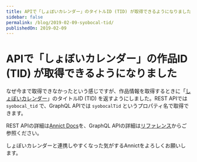 ```yaml
---
title: APIで「しょぼいカレンダー」のタイトルID (TID) が取得できるようになりました
sidebar: false
permalink: /blog/2019-02-09-syobocal-tid/
publishedOn: 2019-02-09
---
```


# APIで「しょぼいカレンダー」の作品ID (TID) が取得できるようになりました

<BlogPublishedDate />

なぜ今まで取得できなかったという感じですが、作品情報を取得するときに「[しょぼいカレンダー](http://cal.syoboi.jp)」のタイトルID (TID) を返すようにしました。REST APIでは `syobocal_tid` で、GraphQL APIでは `syobocalTid` というプロパティ名で取得できます。

REST APIの詳細は[Annict Docs](https://docs.annict.com/ja/api/v1/works.html)を、GraphQL APIの詳細は<a href="/graphql-api/reference/object/work/">リファレンス</a>からご参照ください。

しょぼいカレンダーと連携しやすくなった気がするAnnictをよろしくお願いします。
